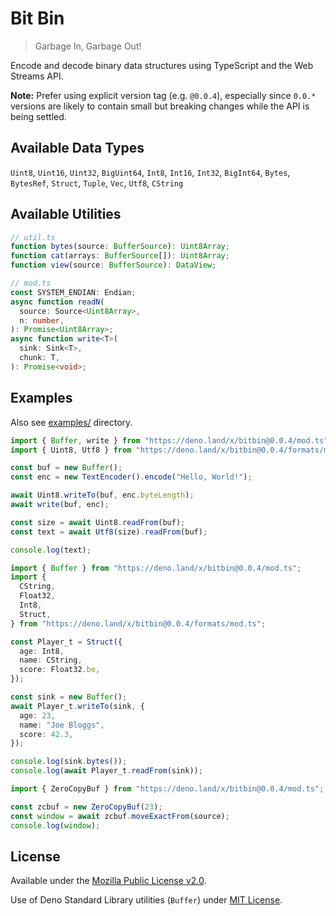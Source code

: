 # Bit Bin

> Garbage In, Garbage Out!

Encode and decode binary data structures using TypeScript and the Web Streams
API.

**Note:** Prefer using explicit version tag (e.g. `@0.0.4`), especially since
`0.0.*` versions are likely to contain small but breaking changes while the API
is being settled.

## Available Data Types

`Uint8`, `Uint16`, `Uint32`, `BigUint64`, `Int8`, `Int16`, `Int32`, `BigInt64`,
`Bytes`, `BytesRef`, `Struct`, `Tuple`, `Vec`, `Utf8`, `CString`

## Available Utilities

```ts
// util.ts
function bytes(source: BufferSource): Uint8Array;
function cat(arrays: BufferSource[]): Uint8Array;
function view(source: BufferSource): DataView;

// mod.ts
const SYSTEM_ENDIAN: Endian;
async function readN(
  source: Source<Uint8Array>,
  n: number,
): Promise<Uint8Array>;
async function write<T>(
  sink: Sink<T>,
  chunk: T,
): Promise<void>;
```

## Examples

Also see [examples/](./examples/) directory.

```ts
import { Buffer, write } from "https://deno.land/x/bitbin@0.0.4/mod.ts";
import { Uint8, Utf8 } from "https://deno.land/x/bitbin@0.0.4/formats/mod.ts";

const buf = new Buffer();
const enc = new TextEncoder().encode("Hello, World!");

await Uint8.writeTo(buf, enc.byteLength);
await write(buf, enc);

const size = await Uint8.readFrom(buf);
const text = await Utf8(size).readFrom(buf);

console.log(text);
```

```ts
import { Buffer } from "https://deno.land/x/bitbin@0.0.4/mod.ts";
import {
  CString,
  Float32,
  Int8,
  Struct,
} from "https://deno.land/x/bitbin@0.0.4/formats/mod.ts";

const Player_t = Struct({
  age: Int8,
  name: CString,
  score: Float32.be,
});

const sink = new Buffer();
await Player_t.writeTo(sink, {
  age: 23,
  name: "Joe Bloggs",
  score: 42.3,
});

console.log(sink.bytes());
console.log(await Player_t.readFrom(sink));
```

```ts
import { ZeroCopyBuf } from "https://deno.land/x/bitbin@0.0.4/mod.ts";

const zcbuf = new ZeroCopyBuf(23);
const window = await zcbuf.moveExactFrom(source);
console.log(window);
```

## License

Available under the [Mozilla Public License v2.0](./LICENSE).

Use of Deno Standard Library utilities (`Buffer`) under
[MIT License](https://github.com/denoland/deno_std/blob/main/LICENSE).
